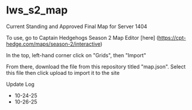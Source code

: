 # lws_s2_map
Current Standing and Approved Final Map for Server 1404

To use, go to Captain Hedgehogs Season 2 Map Editor [here] (https://cpt-hedge.com/maps/season-2/interactive)

In the top, left-hand corner click on "Grids", then "Import"

From there, download the file from this repository titled "map.json". Select this file then click upload to import it to the site

Update Log

- 10-24-25
- 10-26-25
